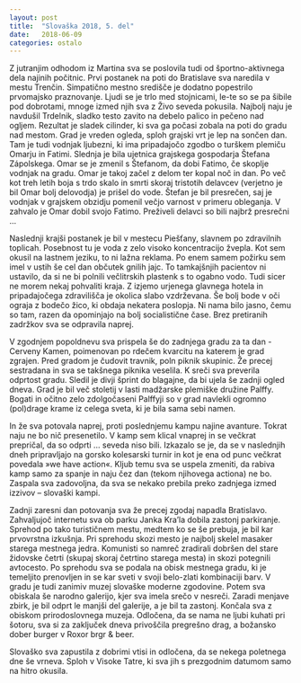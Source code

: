 ```yaml
---
layout: post
title:  "Slovaška 2018, 5. del"
date:   2018-06-09
categories: ostalo
---
```

Z jutranjim odhodom iz Martina sva se poslovila tudi od športno-aktivnega dela najinih počitnic. Prvi postanek na poti do Bratislave sva naredila v mestu Trenčin. Simpatično mestno središče je dodatno popestrilo prvomajsko praznovanje. Ljudi se je trlo med stojnicami, le-te so se pa šibile pod dobrotami, mnoge izmed njih sva z Živo seveda pokusila. Najbolj naju je navdušil Trdelnik, sladko testo zavito na debelo palico in pečeno nad ogljem. Rezultat je sladek cilinder, ki sva ga počasi zobala na poti do gradu nad mestom. Grad je vreden ogleda, sploh grajski vrt je lep na sončen dan. Tam je tudi vodnjak ljubezni, ki ima pripadajočo zgodbo o turškem plemiču Omarju in Fatimi. Slednja je bila ujetnica grajskega gospodarja Štefana Zápolskega. Omar se je zmenil s Štefanom, da dobi Fatimo, če skoplje vodnjak na gradu. Omar je takoj začel z delom ter kopal noč in dan. Po več kot treh letih boja s trdo skalo in smrti skoraj tristotih delavcev (verjetno je bil Omar bolj delovodja) je prišel do vode. Štefan je bil presrečen, saj je vodnjak v grajskem obzidju pomenil večjo varnost v primeru obleganja. V zahvalo je Omar dobil svojo Fatimo. Preživeli delavci so bili najbrž presrečni …

Naslednji krajši postanek je bil v mestecu Piešťany, slavnem po zdravilnih toplicah. Posebnost tu je voda z zelo visoko koncentracijo žvepla. Kot sem okusil na lastnem jeziku, to ni lažna reklama. Po enem samem požirku sem imel v ustih še cel dan občutek gnilih jajc. To tamkajšnjih pacientov ni ustavilo, da si ne bi polnili večlitrskih plastenk s to ogabno vodo. Tudi sicer ne morem nekaj pohvaliti kraja. Z izjemo urjenega glavnega hotela in pripadajočega zdravilišča je okolica slabo vzdrževana. Še bolj bode v oči ograja z bodečo žico, ki obdaja nekatera poslopja. Ni nama bilo jasno, čemu so tam, razen da opominjajo na bolj socialistične čase. Brez pretiranih zadržkov sva se odpravila naprej.

V zgodnjem popoldnevu sva prispela še do zadnjega gradu za ta dan - Cerveny Kamen, poimenovan po  rdečem kvarcitu na katerem je grad zgrajen. Pred gradom je čudovit travnik, poln piknik skupinic. Že precej sestradana in sva se takšnega piknika veselila. K sreči sva preverila odprtost gradu. Sledil je divji šprint do blagajne, da bi ujela še zadnji ogled dneva. Grad je bil več stoletij v lasti madžarske plemiške družine Palffy. Bogati in očitno zelo zdolgočaseni Palffyji so v grad navlekli ogromno (pol)drage krame iz celega sveta, ki je bila sama sebi namen.

In že sva potovala naprej, proti poslednjemu kampu najine avanture. Tokrat naju ne bo nič presenetilo. V kamp sem klical vnaprej in se večkrat prepričal, da so odprti … seveda niso bili. Izkazalo se je, da se v naslednjih dneh pripravljajo na gorsko kolesarski turnir in kot je ena od punc večkrat povedala »we have action«. Kljub temu sva se uspela zmeniti, da rabiva kamp samo za spanje in naju čez dan (tekom njihovega actiona) ne bo. Zaspala sva zadovoljna, da sva se nekako prebila preko zadnjega izmed izzivov – slovaški kampi.

Zadnji zaresni dan potovanja sva že precej zgodaj napadla Bratislavo. Zahvaljujoč internetu sva ob parku Janka Kra’la dobila zastonj parkiranje. Sprehod po tako turističnem mestu, medtem ko se še prebuja, je bil kar prvovrstna izkušnja. Pri sprehodu skozi mesto je najbolj skelel masaker starega mestnega jedra. Komunisti so namreč zradirali dobršen del stare židovske četrti (skupaj skoraj četrtino starega mesta) in skozi potegnili avtocesto. Po sprehodu sva se podala na obisk mestnega gradu, ki je temeljito prenovljen in se kar sveti v svoji belo-zlati kombinaciji barv. V gradu je tudi zanimiv muzej slovaške moderne zgodovine. Potem sva obiskala še narodno galerijo, kjer sva imela srečo v nesreči. Zaradi menjave zbirk, je bil odprt le manjši del galerije, a je bil ta zastonj. Končala sva z obiskom prirodoslovnega muzeja. Odločena, da se nama ne ljubi kuhati pri šotoru, sva si za zaključek dneva privoščila pregrešno drag, a božansko dober burger v Roxor brgr & beer. 

Slovaško sva zapustila z dobrimi vtisi in odločena, da se nekega poletnega dne še vrneva. Sploh v Visoke Tatre, ki sva jih s prezgodnim datumom samo na hitro okusila.